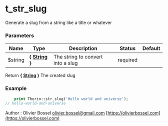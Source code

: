 # t_str_slug

Generate a slug from a string like a title or whatever


### Parameters
Name  |  Type  |  Description  |  Status  |  Default
------------  |  ------------  |  ------------  |  ------------  |  ------------
$string  |  **{ [String](http://php.net/manual/en/language.types.string.php) }**  |  The string to convert into a slug  |  required  |

Return **{ [String](http://php.net/manual/en/language.types.string.php) }** The created slug

### Example
```php
	print Thorin::str_slug('Hello world and universe');
// hello-world-and-universe
```
Author : Olivier Bossel [olivier.bossel@gmail.com](mailto:olivier.bossel@gmail.com) [https://olivierbossel.com](https://olivierbossel.com)